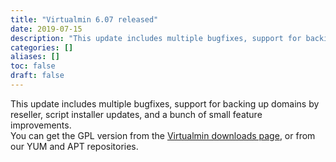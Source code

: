 ```yaml
---
title: "Virtualmin 6.07 released"
date: 2019-07-15
description: "This update includes multiple bugfixes, support for backing up domains by reseller, script..."
categories: []
aliases: []
toc: false
draft: false
---
```

This update includes multiple bugfixes, support for backing up domains by reseller, script installer updates, and a bunch of small feature improvements. <br />
 You can get the GPL version from the [Virtualmin downloads page][1], or from our YUM and APT repositories.

  [1]: vdownload.html
